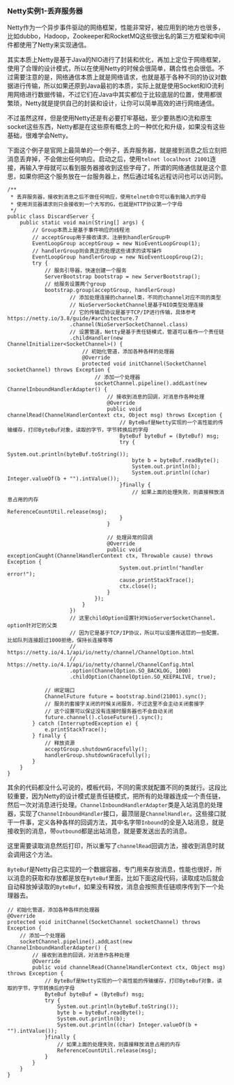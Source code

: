 ### Netty实例1-丢弃服务器

Netty作为一个异步事件驱动的网络框架，性能非常好，被应用到的地方也很多，比如dubbo，Hadoop，Zookeeper和RocketMQ这些很出名的第三方框架和中间件都使用了Netty来实现通信。

其实本质上Netty是基于Java的NIO进行了封装和优化，再加上定位于网络框架，使用了合理的设计模式，所以在使用Netty的时候会很简单，耦合性也会很低。不过需要注意的是，网络通信本质上就是网络请求，也就是基于各种不同的协议对数据进行传输，所以如果还原到Java最初的本质，实际上就是使用Socket和IO流利用网络进行数据传输，不过它们在Java中其实都位于比较底层的位置，使用都很繁琐，Netty就是提供自己的封装和设计，让你可以简单高效的进行网络通信。

不过虽然这样，但是使用Netty还是有必要打牢基础，至少要熟悉IO流和原生socket这些东西，Netty都是在这些原有概念上的一种优化和升级，如果没有这些基础，很难学会Netty。


下面这个例子是官网上最简单的一个例子，丢弃服务器，就是接到消息之后立刻把消息丢弃掉，不会做出任何响应。启动之后，使用```telnet localhost 21001```连接，再输入字母就可以看到服务器接收到这些字母了，所谓的网络通信就是这个意思，如果你把这个服务放在一台服务器上，然后通过域名远程访问也可以访问到。

```
/**
 * 丢弃服务器，接收到消息之后不做任何响应，使用telnet命令可以看到输入的字母
 * 使用浏览器请求则只会接收到一个大写的G，也就是HTTP协议第一个字母
 */
public class DiscardServer {
    public static void main(String[] args) {
        // Group本质上是基于事件响应的线程池
        // acceptGroup用于接收请求，注册到handlerGroup中
        EventLoopGroup acceptGroup = new NioEventLoopGroup(1);
        // handlerGroup则会真正的处理这些请求的读写操作
        EventLoopGroup handlerGroup = new NioEventLoopGroup(2);
        try {
            // 服务引导器，快速创建一个服务
            ServerBootstrap bootstrap = new ServerBootstrap();
            // 给服务设置两个group
            bootstrap.group(acceptGroup, handlerGroup)
                    // 添加处理连接的channel类，不同的channel对应不同的类型
                    // NioServerSocketChannel是基于NIO类型处理连接
                    // 它的传输层协议是基于TCP/IP进行传输，具体参考https://netty.io/3.8/guide/#architecture.7
                    .channel(NioServerSocketChannel.class)
                    // 设置管道，Netty是基于责任链模式，管道可以看作一个责任链
                    .childHandler(new ChannelInitializer<SocketChannel>() {
                        // 初始化管道，添加各种各样的处理器
                        @Override
                        protected void initChannel(SocketChannel socketChannel) throws Exception {
                            // 添加一个处理器
                            socketChannel.pipeline().addLast(new ChannelInboundHandlerAdapter() {
                                // 接收到消息的回调，对消息作各种处理
                                @Override
                                public void channelRead(ChannelHandlerContext ctx, Object msg) throws Exception {
                                    // ByteBuf是Netty实现的一个高性能的传输缓存，打印ByteBuf对象，读取的字节，字节转换后的字母
                                    ByteBuf byteBuf = (ByteBuf) msg;
                                    try {
                                        System.out.println(byteBuf.toString());
                                        byte b = byteBuf.readByte();
                                        System.out.println(b);
                                        System.out.println((char) Integer.valueOf(b + "").intValue());
                                    }finally {
                                        // 如果上面的处理失败，则直接释放消息占用的内存
                                        ReferenceCountUtil.release(msg);
                                    }
                                }

                                // 处理异常的回调
                                @Override
                                public void exceptionCaught(ChannelHandlerContext ctx, Throwable cause) throws Exception {
                                    System.out.println("handler error!");
                                    cause.printStackTrace();
                                    ctx.close();
                                }
                            });
                        }
                    })
                    // 这里childOption设置针对NioServerSocketChannel，option针对它的父类
                    // 因为它是基于TCP/IP协议，所以可以设置传送层的一些配置，比如队列连接超过1000拒绝，保持长连接等等
                    // https://netty.io/4.1/api/io/netty/channel/ChannelOption.html
                    // https://netty.io/4.1/api/io/netty/channel/ChannelConfig.html
                    .option(ChannelOption.SO_BACKLOG, 1000)
                    .childOption(ChannelOption.SO_KEEPALIVE, true);

            // 绑定端口
            ChannelFuture future = bootstrap.bind(21001).sync();
            // 服务的套接字关闭的时候关闭服务，不过这里不会主动关闭套接字
            // 这个设置可以保证没有连接时服务器也不会自动关闭
            future.channel().closeFuture().sync();
        } catch (InterruptedException e) {
            e.printStackTrace();
        } finally {
            // 释放资源
            acceptGroup.shutdownGracefully();
            handlerGroup.shutdownGracefully();
        }
    }
}

```


其余的代码都没什么可说的，模板代码，不同的需求就配置不同的类就行。这段比较重要，因为Netty的设计模式是责任链模式，把所有的处理器连成一个责任链，然后一次对消息进行处理。```ChannelInboundHandlerAdapter```类是入站消息的处理器，实现了```ChannelInboundHandler```接口，最顶层是```ChannelHandler```。这些接口就干一件事，定义各种各样的回调方法，其中名字带```Inbound```的全是入站消息，就是接收到的消息，带```outbound```都是出站消息，就是要发送出去的消息。

这里需要读取消息然后打印，所以重写了```channelRead```回调方法，接收到消息时就会调用这个方法。

```ByteBuf```是Netty自己实现的一个数据容器，专门用来存放消息，性能也很好，所以消息的获取和存放都是放在```ByteBuf```里面，比如下面这段代码，读取成功后就会自动释放掉读取的```ByteBuf```，如果没有释放，消息会按照责任链顺序传到下一个处理器去。

```
// 初始化管道，添加各种各样的处理器
@Override
protected void initChannel(SocketChannel socketChannel) throws Exception {
    // 添加一个处理器
    socketChannel.pipeline().addLast(new ChannelInboundHandlerAdapter() {
        // 接收到消息的回调，对消息作各种处理
        @Override
        public void channelRead(ChannelHandlerContext ctx, Object msg) throws Exception {
            // ByteBuf是Netty实现的一个高性能的传输缓存，打印ByteBuf对象，读取的字节，字节转换后的字母
            ByteBuf byteBuf = (ByteBuf) msg;
            try {
                System.out.println(byteBuf.toString());
                byte b = byteBuf.readByte();
                System.out.println(b);
                System.out.println((char) Integer.valueOf(b + "").intValue());
            }finally {
                // 如果上面的处理失败，则直接释放消息占用的内存
                ReferenceCountUtil.release(msg);
            }
        }
    }
}
```